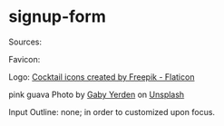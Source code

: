 # signup-form

Sources:

Favicon:

Logo:
<a href="https://www.flaticon.com/free-icons/cocktail" title="cocktail icons">Cocktail icons created by Freepik - Flaticon</a>

pink guava
Photo by <a href="https://unsplash.com/@gbyz13?utm_source=unsplash&utm_medium=referral&utm_content=creditCopyText">Gaby Yerden</a> on <a href="https://unsplash.com/?utm_source=unsplash&utm_medium=referral&utm_content=creditCopyText">Unsplash</a>

Input Outline: none; in order to customized upon focus.